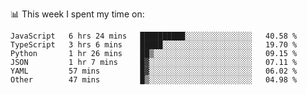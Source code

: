 📊 This week I spent my time on:
<!--START_SECTION:waka-->

```text
JavaScript   6 hrs 24 mins   ██████████░░░░░░░░░░░░░░░   40.58 %
TypeScript   3 hrs 6 mins    █████░░░░░░░░░░░░░░░░░░░░   19.70 %
Python       1 hr 26 mins    ██▒░░░░░░░░░░░░░░░░░░░░░░   09.15 %
JSON         1 hr 7 mins     █▓░░░░░░░░░░░░░░░░░░░░░░░   07.11 %
YAML         57 mins         █▓░░░░░░░░░░░░░░░░░░░░░░░   06.02 %
Other        47 mins         █▒░░░░░░░░░░░░░░░░░░░░░░░   04.98 %
```

<!--END_SECTION:waka-->

